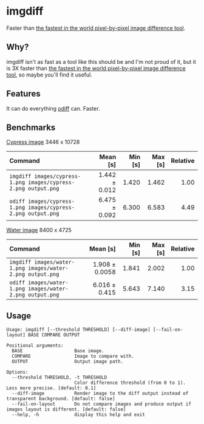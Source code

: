 # imgdiff

Faster than [the fastest in the world pixel-by-pixel image difference tool](https://github.com/dmtrKovalenko/odiff).

## Why?

imgdiff isn't as fast as a tool like this should be and I'm not proud of it, but it is 3X faster than
[the fastest in the world pixel-by-pixel image difference tool](https://github.com/dmtrKovalenko/odiff),
so maybe you'll find it useful.

## Features

It can do everything [odiff](https://github.com/dmtrKovalenko/odiff) can. Faster.

## Benchmarks

[Cypress image](https://github.com/dmtrKovalenko/odiff/blob/main/images/www.cypress.io.png) 3446 x 10728

| Command                                                        |      Mean [s] | Min [s] | Max [s] | Relative |
| :------------------------------------------------------------- | ------------: | ------: | ------: | -------: |
| `imgdiff images/cypress-1.png images/cypress-2.png output.png` | 1.442 ± 0.012 |   1.420 |   1.462 |     1.00 |
| `odiff images/cypress-1.png images/cypress-2.png output.png`   | 6.475 ± 0.092 |   6.300 |   6.583 |     4.49 |

[Water image](https://github.com/dmtrKovalenko/odiff/blob/main/images/water-4k.png) 8400 x 4725

| Command                                                    |       Mean [s] | Min [s] | Max [s] | Relative |
| :--------------------------------------------------------- | -------------: | ------: | ------: | -------: |
| `imgdiff images/water-1.png images/water-2.png output.png` | 1.908 ± 0.0058 |   1.841 |   2.002 |     1.00 |
| `odiff images/water-1.png images/water-2.png output.png`   |  6.016 ± 0.415 |   5.643 |   7.140 |     3.15 |

## Usage

```
Usage: imgdiff [--threshold THRESHOLD] [--diff-image] [--fail-on-layout] BASE COMPARE OUTPUT

Positional arguments:
  BASE                   Base image.
  COMPARE                Image to compare with.
  OUTPUT                 Output image path.

Options:
  --threshold THRESHOLD, -t THRESHOLD
                         Color difference threshold (from 0 to 1). Less more precise. [default: 0.1]
  --diff-image           Render image to the diff output instead of transparent background. [default: false]
  --fail-on-layout       Do not compare images and produce output if images layout is different. [default: false]
  --help, -h             display this help and exit
```
